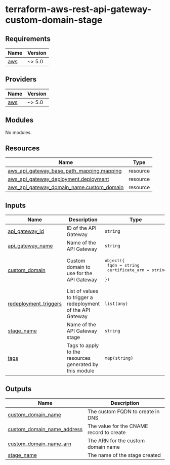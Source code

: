 # terraform-aws-rest-api-gateway-custom-domain-stage
<!-- BEGIN_TF_DOCS -->
## Requirements

| Name | Version |
|------|---------|
| <a name="requirement_aws"></a> [aws](#requirement\_aws) | ~> 5.0 |

## Providers

| Name | Version |
|------|---------|
| <a name="provider_aws"></a> [aws](#provider\_aws) | ~> 5.0 |

## Modules

No modules.

## Resources

| Name | Type |
|------|------|
| [aws_api_gateway_base_path_mapping.mapping](https://registry.terraform.io/providers/hashicorp/aws/latest/docs/resources/api_gateway_base_path_mapping) | resource |
| [aws_api_gateway_deployment.deployment](https://registry.terraform.io/providers/hashicorp/aws/latest/docs/resources/api_gateway_deployment) | resource |
| [aws_api_gateway_domain_name.custom_domain](https://registry.terraform.io/providers/hashicorp/aws/latest/docs/resources/api_gateway_domain_name) | resource |

## Inputs

| Name | Description | Type | Default | Required |
|------|-------------|------|---------|:--------:|
| <a name="input_api_gateway_id"></a> [api\_gateway\_id](#input\_api\_gateway\_id) | ID of the API Gateway | `string` | n/a | yes |
| <a name="input_api_gateway_name"></a> [api\_gateway\_name](#input\_api\_gateway\_name) | Name of the API Gateway | `string` | n/a | yes |
| <a name="input_custom_domain"></a> [custom\_domain](#input\_custom\_domain) | Custom domain to use for the API Gateway | <pre>object({<br>    fqdn            = string<br>    certificate_arn = string<br>  })</pre> | n/a | yes |
| <a name="input_redeployment_triggers"></a> [redeployment\_triggers](#input\_redeployment\_triggers) | List of values to trigger a redeployment of the API Gateway | `list(any)` | `[]` | no |
| <a name="input_stage_name"></a> [stage\_name](#input\_stage\_name) | Name of the API Gateway stage | `string` | `"prod"` | no |
| <a name="input_tags"></a> [tags](#input\_tags) | Tags to apply to the resources generated by this module | `map(string)` | `{}` | no |

## Outputs

| Name | Description |
|------|-------------|
| <a name="output_custom_domain_name"></a> [custom\_domain\_name](#output\_custom\_domain\_name) | The custom FQDN to create in DNS |
| <a name="output_custom_domain_name_address"></a> [custom\_domain\_name\_address](#output\_custom\_domain\_name\_address) | The value for the CNAME record to create |
| <a name="output_custom_domain_name_arn"></a> [custom\_domain\_name\_arn](#output\_custom\_domain\_name\_arn) | The ARN for the custom domain name |
| <a name="output_stage_name"></a> [stage\_name](#output\_stage\_name) | The name of the stage created |
<!-- END_TF_DOCS -->